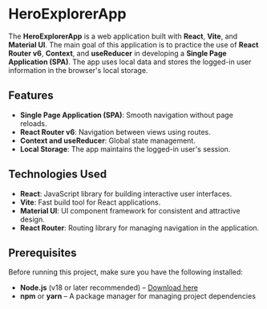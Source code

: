 # HeroExplorerApp

The **HeroExplorerApp** is a web application built with **React**, **Vite**, and **Material UI**. The main goal of this application is to practice the use of **React Router v6**, **Context**, and **useReducer** in developing a **Single Page Application (SPA)**. The app uses local data and stores the logged-in user information in the browser's local storage.

## Features

- **Single Page Application (SPA)**: Smooth navigation without page reloads.
- **React Router v6**: Navigation between views using routes.
- **Context and useReducer**: Global state management.
- **Local Storage**: The app maintains the logged-in user's session.

## Technologies Used

- **React**: JavaScript library for building interactive user interfaces.
- **Vite**: Fast build tool for React applications.
- **Material UI**: UI component framework for consistent and attractive design.
- **React Router**: Routing library for managing navigation in the application.

## Prerequisites

Before running this project, make sure you have the following installed:

- **Node.js** (v18 or later recommended) – [Download here](https://nodejs.org/)
- **npm** or **yarn** – A package manager for managing project dependencies
